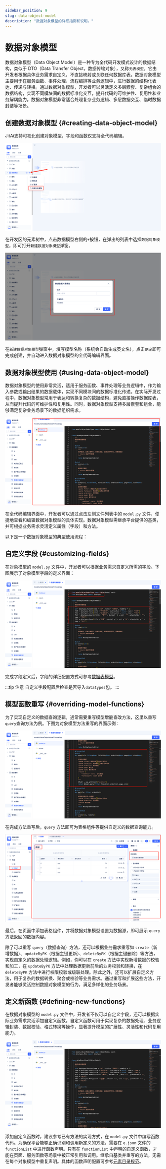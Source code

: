 ```yaml
---
sidebar_position: 9
slug: data-object-model
description: "数据对象模型的详细指南和说明。"
---
```


# 数据对象模型
数据对象模型（Data Object Model）是一种专为全代码开发模式设计的数据结构，类似于 DTO（Data Transfer Object，数据传输对象），又称`无表模型`。它由开发者根据具体业务需求自定义，不直接映射或关联任何数据库表。数据对象模型主要用于在服务函数、事件处理、流程编排等业务逻辑中，进行数据的结构化表达、传递与转换。通过数据对象模型，开发者可以灵活定义多层嵌套、复杂组合的数据结构，实现不同模块间的数据标准化交互，提升代码的可维护性、复用性和业务解耦能力。数据对象模型非常适合处理复杂业务逻辑、多层数据交互、临时数据封装等场景。

## 创建数据对象模型 {#creating-data-object-model}
JitAi支持可视化创建对象模型，字段和函数仅支持全代码编辑。

![新建数据对象模型](./img/create-data-object-model.png)

在开发区的元素树中，点击数据模型右侧的`+`按钮，在弹出的列表中选择`数据对象模型`，即可打开`新建数据对象模型`弹窗。

![数据对象模型弹窗](./img/data-object-model-popup.png)

在`新建数据对象模型`弹窗中，填写模型名称（系统会自动生成英文名），点击`确定`即可完成创建，并自动进入数据对象模型的全代码编辑界面。

## 数据对象模型使用 {#using-data-object-model}
数据对象模型的使用非常灵活，适用于服务函数、事件处理等业务逻辑中，作为输入参数或输出结果的数据载体，实现不同模块间的数据标准化传递。在实际开发过程中，数据对象模型常用于表达和转换复杂的数据结构，避免直接操作数据库表，从而提升代码的可维护性和复用性。同时，数据对象模型支持多层嵌套和组合，能够满足复杂业务场景下的数据组织需求。

![数据对象模型全代码](./img/data-object-model-full-code.png)

在全代码编辑界面中，开发者可以通过点击左侧文件列表中的 `model.py` 文件，便捷地查看和编辑数据对象模型的具体实现。数据对象模型需继承平台提供的基类，并可根据业务需求灵活定义属性（字段）和方法。

以下是一个数据对象模型的典型使用流程：

## 自定义字段 {#customizing-fields}
在对象模型的 `model.py` 文件中，开发者可以根据业务需求自定义所需的字段。下图展示了对象模型字段的定义界面：

![对象模型字段定义](./img/object-model-field-definition.png)

完成字段定义后，字段的详细配置方式可参考[数据表模型](./data-table-model#source-code-mode)。

:::tip 注意
自定义字段配置后检查是否导入`datatypes`包。
:::

## 模型函数重写 {#overriding-model-functions}
为了实现自定义的数据查询逻辑，通常需要重写模型增删查改方法，这里以重写`query`查询方法为例。下图为对象模型方法重写的界面示例：

![对象模型方法重写](./img/object-model-method-override.png)

在完成方法重写后，`query` 方法即可为表格组件等提供自定义的数据查询能力。

![对象模型表格展示](./img/object-model-table-display.png)

最后，在页面中添加表格组件，并将数据对象模型设置为数据源，即可展示 `query` 方法返回的数据内容。

除了可以重写 `query`（数据查询）方法，还可以根据业务需求重写如 `create`（新增数据）、`updateByPK`（根据主键更新）、`deleteByPK`（根据主键删除）等方法，实现自定义的数据处理逻辑。例如，你可以在 `create` 方法中实现新增数据的校验和加工，在 `updateByPK` 方法中处理数据更新前后的业务校验和转换，在 `deleteByPK` 方法中进行权限校验或级联处理。除此之外，还可以扩展自定义方法，用于复杂的数据转换、聚合或校验等业务需求。通过重写和扩展这些方法，开发者能够灵活控制数据对象模型的行为，满足多样化的业务场景。

## 定义新函数 {#defining-new-functions}
在数据对象模型的 `model.py` 文件中，开发者不仅可以自定义字段，还可以根据实际业务需求灵活添加自定义函数。自定义函数可用于实现复杂的数据处理、业务逻辑封装、数据校验、格式转换等操作，显著提升模型的扩展性、灵活性和代码复用能力。

![新增函数](./img/data-object-model-add-function.gif)

添加自定义函数时，建议参考已有方法的实现方式，在 `model.py` 文件中编写函数代码。为确保平台能够正确识别和调用新定义的方法，需要在 `e.json` 文件的 `functionList` 中进行函数声明。只有在 `functionList` 中声明的自定义函数，才能在页面、服务函数等场景中被正常引用和调用。继承自基类并重写的方法，无需在每个对象模型中重复声明。具体的函数声明配置可参考[元素目录规范](../../reference/runtime-platform/JAAP#element-directory-specification)。